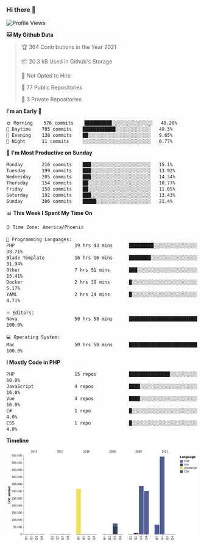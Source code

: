 ### Hi there 👋

<!--START_SECTION:waka-->
![Profile Views](http://img.shields.io/badge/Profile%20Views-4-blue)

**🐱 My Github Data** 

> 🏆 364 Contributions in the Year 2021
 > 
> 📦 20.3 kB Used in Github's Storage 
 > 
> 🚫 Not Opted to Hire
 > 
> 📜 77 Public Repositories 
 > 
> 🔑 3 Private Repositories  
 > 
**I'm an Early 🐤** 

```text
🌞 Morning    576 commits    ██████████░░░░░░░░░░░░░░░   40.28% 
🌆 Daytime    705 commits    ████████████░░░░░░░░░░░░░   49.3% 
🌃 Evening    138 commits    ██░░░░░░░░░░░░░░░░░░░░░░░   9.65% 
🌙 Night      11 commits     ░░░░░░░░░░░░░░░░░░░░░░░░░   0.77%

```
📅 **I'm Most Productive on Sunday** 

```text
Monday       216 commits    ███░░░░░░░░░░░░░░░░░░░░░░   15.1% 
Tuesday      199 commits    ███░░░░░░░░░░░░░░░░░░░░░░   13.92% 
Wednesday    205 commits    ███░░░░░░░░░░░░░░░░░░░░░░   14.34% 
Thursday     154 commits    ██░░░░░░░░░░░░░░░░░░░░░░░   10.77% 
Friday       158 commits    ██░░░░░░░░░░░░░░░░░░░░░░░   11.05% 
Saturday     192 commits    ███░░░░░░░░░░░░░░░░░░░░░░   13.43% 
Sunday       306 commits    █████░░░░░░░░░░░░░░░░░░░░   21.4%

```


📊 **This Week I Spent My Time On** 

```text
⌚︎ Time Zone: America/Phoenix

💬 Programming Languages: 
PHP                      19 hrs 43 mins      █████████░░░░░░░░░░░░░░░░   38.71% 
Blade Template           16 hrs 16 mins      ████████░░░░░░░░░░░░░░░░░   31.94% 
Other                    7 hrs 51 mins       ███░░░░░░░░░░░░░░░░░░░░░░   15.41% 
Docker                   2 hrs 38 mins       █░░░░░░░░░░░░░░░░░░░░░░░░   5.17% 
YAML                     2 hrs 24 mins       █░░░░░░░░░░░░░░░░░░░░░░░░   4.71%

🔥 Editors: 
Nova                     50 hrs 58 mins      █████████████████████████   100.0%

💻 Operating System: 
Mac                      50 hrs 58 mins      █████████████████████████   100.0%

```

**I Mostly Code in PHP** 

```text
PHP                      15 repos            ███████████████░░░░░░░░░░   60.0% 
JavaScript               4 repos             ████░░░░░░░░░░░░░░░░░░░░░   16.0% 
Vue                      4 repos             ████░░░░░░░░░░░░░░░░░░░░░   16.0% 
C#                       1 repo              █░░░░░░░░░░░░░░░░░░░░░░░░   4.0% 
CSS                      1 repo              █░░░░░░░░░░░░░░░░░░░░░░░░   4.0%

```


**Timeline**

![Chart not found](https://raw.githubusercontent.com/mikebronner/mikebronner/master/charts/bar_graph.png) 


<!--END_SECTION:waka-->

<!--
**mikebronner/mikebronner** is a ✨ _special_ ✨ repository because its `README.md` (this file) appears on your GitHub profile.

Here are some ideas to get you started:

- 🔭 I’m currently working on ...
- 🌱 I’m currently learning ...
- 👯 I’m looking to collaborate on ...
- 🤔 I’m looking for help with ...
- 💬 Ask me about ...
- 📫 How to reach me: ...
- 😄 Pronouns: ...
- ⚡ Fun fact: ...
-->
